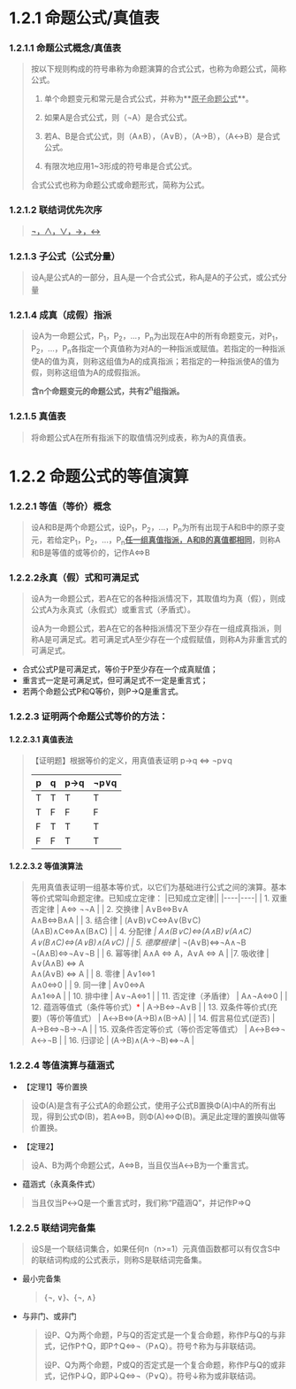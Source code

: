 
# 1.2.1 命题公式/真值表

### 1.2.1.1 命题公式概念/真值表

> 按以下规则构成的符号串称为命题演算的合式公式，也称为命题公式，简称公式。
> 1. 单个命题变元和常元是合式公式，并称为**<u>原子命题公式</u>**。
>
> 2. 如果A是合式公式，则（¬A）是合式公式。
>
> 3. 若A、B是合式公式，则（A∧B），（A∨B），（A→B），（A↔B）是合式公式。
>
> 4. 有限次地应用1~3形成的符号串是合式公式。
>
> 合式公式也称为命题公式或命题形式，简称为公式。

### 1.2.1.2 联结词优先次序
>  **<u>¬，∧，∨，→，↔</u>**

### 1.2.1.3 子公式（公式分量）

> 设A<sub>i</sub>是公式A的一部分，且A<sub>i</sub>是一个合式公式，称A<sub>i</sub>是A的子公式，或公式分量

### 1.2.1.4 成真（成假）指派

> 设A为一命题公式，P<sub>1</sub>，P<sub>2</sub>，...，P<sub>n</sub>为出现在A中的所有命题变元，对P<sub>1</sub>，P<sub>2</sub>，...，P<sub>n</sub>各指定一个真值称为对A的一种指派或赋值。若指定的一种指派使A的值为真，则称这组值为A的成真指派；若指定的一种指派使A的值为假，则称这组值为A的成假指派。
>
> **含n个命题变元的命题公式，共有2<sup>n</sup>组指派。**

### 1.2.1.5 真值表

> 将命题公式A在所有指派下的取值情况列成表，称为A的真值表。

# 1.2.2 命题公式的等值演算

### 1.2.2.1 等值（等价）概念
> 设A和B是两个命题公式，设P<sub>1</sub>，P<sub>2</sub>，...，P<sub>n</sub>为所有出现于A和B中的原子变元，若给定P<sub>1</sub>，P<sub>2</sub>，...，P<sub>n</sub><u>**任一组真值指派，A和B的真值都相同**</u>，则称A和B是等值的或等价的，记作A⇔B

### 1.2.2.2永真（假）式和可满足式

> 设A为一命题公式，若A在它的各种指派情况下，其取值均为真（假），则成公式A为永真式（永假式）或重言式（矛盾式）。
>
> 设A为一命题公式，若A在它的各种指派情况下至少存在一组成真指派，则称A是可满足式。若可满足式A至少存在一个成假赋值，则称A为非重言式的可满足式。

* 合式公式P是可满足式，等价于P至少存在一个成真赋值；
* 重言式一定是可满足式，但可满足式不一定是重言式；
* 若两个命题公式P和Q等价，则P→Q是重言式。

### 1.2.2.3 证明两个命题公式等价的方法：

#### 1.2.2.3.1 真值表法
> 【证明题】根据等价的定义，用真值表证明
>    p→q ⇔ ¬p∨q
>
> | p | q | p→q | ¬p∨q |
> |----|----|----|----|
> |T|T|T|T|
> |T|F|F|F|
> |F|T|T|T|
> |F|F|T|T|

#### 1.2.2.3.2 等值演算法

> 先用真值表证明一组基本等价式，以它们为基础进行公式之间的演算。基本等价式常叫命题定律。已知成立定律：
> |已知成立定律||
> |----|----|
> | 1. 双重否定律 | A⇔ ¬¬A |
> | 2. 交换律 | A∨B⇔B∨A<br/>A∧B⇔B∧A |
> | 3. 结合律 | (A∨B)∨C⇔A∨(B∨C)<br/>(A∧B)∧C⇔A∧(B∧C) |
> | 4. 分配律<font color=#ff0000>*</font> | A∧(B∨C)⇔(A∧B)∨(A∧C)<br/>A∨(B∧C)⇔(A∨B)∧(A∨C) |
> | 5. 德摩根律<font color=#ff0000>*</font> | ¬(A∨B)⇔¬A∧¬B<br/>¬(A∧B)⇔¬A∨¬B |
> | 6. 幂等律| A∧A ⇔ A，A∨A ⇔ A |
> |7. 吸收律 | A∨(A∧B) ⇔ A <br/>A∧(A∨B) ⇔ A |
> | 8. 零律 | A∨1⇔1 <br/>A∧0⇔0 |
> | 9. 同一律 | A∨0⇔A <br/>A∧1⇔A |
> | 10. 排中律 | A∨¬A⇔1 |
> | 11. 否定律（矛盾律） | A∧¬A⇔0 |
> | 12. 蕴涵等值式（条件等价式）<font color=#ff0000>*</font> | A→B⇔¬A∨B |
> | 13. 双条件等价式(充要)（等价等值式） | A↔B⇔(A→B)∧(B→A) |
> | 14. 假言易位式(逆否) | A→B⇔¬B→¬A |
> | 15. 双条件否定等价式（等价否定等值式） | A↔B⇔¬ A↔¬B |
> | 16. 归谬论 | (A→B)∧(A→¬B)⇔¬A |



### 1.2.2.4 等值演算与蕴涵式

* 【定理1】等价置换

> 设Φ(A)是含有子公式A的命题公式，使用子公式B置换Φ(A)中A的所有出现，得到公式Φ(B)，若A⇔B，则Φ(A)⇔Φ(B)。满足此定理的置换叫做等价置换。

* 【定理2】

> 设A、B为两个命题公式，A⇔B，当且仅当A↔B为一个重言式。

* 蕴涵式（永真条件式）

> 当且仅当P↔Q是一个重言式时，我们称“P蕴涵Q”，并记作P=>Q

### 1.2.2.5 联结词完备集
> 设S是一个联结词集合，如果任何n（n>=1）元真值函数都可以有仅含S中的联结词构成的公式表示，则称S是联结词完备集。

* 最小完备集

  > {¬, ∨}、{¬, ∧}

* 与非门、或非门

  > 设P、Q为两个命题，P与Q的否定式是一个复合命题，称作P与Q的与非式，记作P↑Q，即P↑Q⇔¬（P∧Q）。符号↑称为与非联结词。
  >
  > 设P、Q为两个命题，P或Q的否定式是一个复合命题，称作P与Q的或非式，记作P↓Q，即P↓Q⇔¬（P∨Q）。符号↓称为或非联结词。